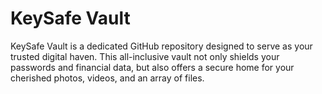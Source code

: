 # KeySafe Vault
KeySafe Vault is a dedicated GitHub repository designed to serve as your trusted digital haven. This all-inclusive vault not only shields your passwords and financial data, but also offers a secure home for your cherished photos, videos, and an array of files.
